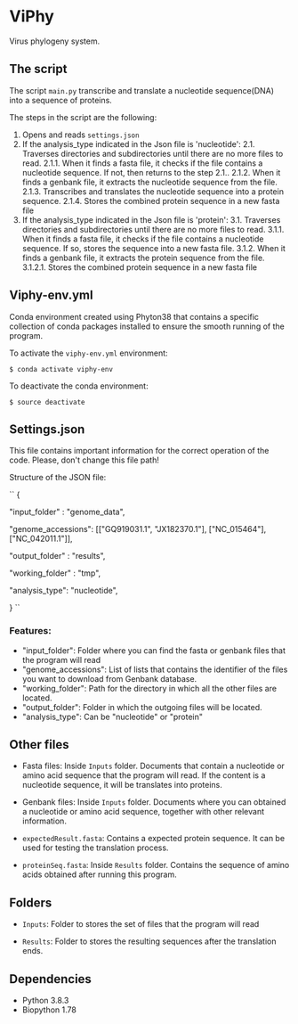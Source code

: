 # ViPhy
Virus phylogeny system.


## The script
The script ``main.py`` transcribe and translate a nucleotide sequence(DNA) into a sequence of proteins.

The steps in the script are the following:

1. Opens and reads ``settings.json``
2. If the analysis_type indicated in the Json file is 'nucleotide':
2.1. Traverses directories and subdirectories until there are no more files to read.
2.1.1. When it finds a fasta file, it checks if the file contains a nucleotide sequence. If not, then returns to the step 2.1.. 
2.1.2. When it finds a genbank file, it extracts the nucleotide sequence from the file. 
2.1.3. Transcribes and translates the nucleotide sequence into a protein sequence.
2.1.4. Stores the combined protein sequence in a new fasta file
3. If the analysis_type indicated in the Json file is 'protein':
3.1. Traverses directories and subdirectories until there are no more files to read.
3.1.1. When it finds a fasta file, it checks if the file contains a nucleotide sequence. If so, stores the sequence into a new fasta file. 
3.1.2. When it finds a genbank file, it extracts the protein sequence from the file. 
3.1.2.1. Stores the combined protein sequence in a new fasta file


## Viphy-env.yml

Conda environment created using Phyton38 that contains a specific collection of conda packages installed to ensure the smooth running of the program.

To activate the `viphy-env.yml` environment:

	$ conda activate viphy-env

To deactivate the conda environment:

	$ source deactivate


## Settings.json

This file contains important information for the correct operation of the code. Please, don't change this file path!

Structure of the JSON file:

``
{

"input_folder" : "genome_data",

"genome_accessions": [["GQ919031.1", "JX182370.1"], ["NC_015464"], ["NC_042011.1"]],

"output_folder" : "results",

"working_folder" : "tmp",

"analysis_type": "nucleotide",

}
``


### Features: 

- "input_folder": Folder where you can find the fasta or genbank files that the program will read
- "genome_accessions": List of lists that contains the identifier of the files you want to download from Genbank database. 
- "working_folder": Path for the directory in which all the other files are located.
- "output_folder": Folder in which the outgoing files will be located.
- "analysis_type": Can be "nucleotide" or "protein"


## Other files

- Fasta files: Inside `Inputs` folder. Documents that contain a nucleotide or amino acid sequence that the program will read. If the content is a nucleotide sequence, it will be translates into proteins.

- Genbank files: Inside `Inputs` folder. Documents where you can obtained a nucleotide or amino acid sequence, together with other relevant information. 

- ``expectedResult.fasta``: Contains a expected protein sequence. It can be used for testing the translation process. 

- ``proteinSeq.fasta``: Inside `Results` folder. Contains the sequence of amino acids obtained after running this program.


## Folders

- ``Inputs``: Folder to stores the set of files that the program will read 

- ``Results``: Folder to stores the resulting sequences after the translation ends. 


## Dependencies

- Python 3.8.3
- Biopython 1.78
